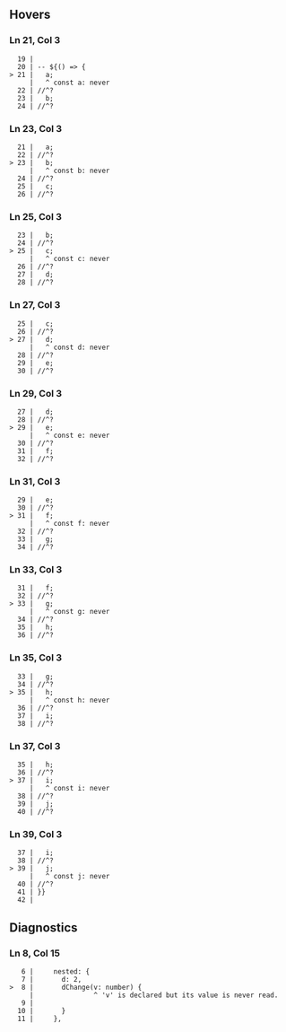 ## Hovers
### Ln 21, Col 3
```marko
  19 |
  20 | -- ${() => {
> 21 |   a;
     |   ^ const a: never
  22 | //^?
  23 |   b;
  24 | //^?
```

### Ln 23, Col 3
```marko
  21 |   a;
  22 | //^?
> 23 |   b;
     |   ^ const b: never
  24 | //^?
  25 |   c;
  26 | //^?
```

### Ln 25, Col 3
```marko
  23 |   b;
  24 | //^?
> 25 |   c;
     |   ^ const c: never
  26 | //^?
  27 |   d;
  28 | //^?
```

### Ln 27, Col 3
```marko
  25 |   c;
  26 | //^?
> 27 |   d;
     |   ^ const d: never
  28 | //^?
  29 |   e;
  30 | //^?
```

### Ln 29, Col 3
```marko
  27 |   d;
  28 | //^?
> 29 |   e;
     |   ^ const e: never
  30 | //^?
  31 |   f;
  32 | //^?
```

### Ln 31, Col 3
```marko
  29 |   e;
  30 | //^?
> 31 |   f;
     |   ^ const f: never
  32 | //^?
  33 |   g;
  34 | //^?
```

### Ln 33, Col 3
```marko
  31 |   f;
  32 | //^?
> 33 |   g;
     |   ^ const g: never
  34 | //^?
  35 |   h;
  36 | //^?
```

### Ln 35, Col 3
```marko
  33 |   g;
  34 | //^?
> 35 |   h;
     |   ^ const h: never
  36 | //^?
  37 |   i;
  38 | //^?
```

### Ln 37, Col 3
```marko
  35 |   h;
  36 | //^?
> 37 |   i;
     |   ^ const i: never
  38 | //^?
  39 |   j;
  40 | //^?
```

### Ln 39, Col 3
```marko
  37 |   i;
  38 | //^?
> 39 |   j;
     |   ^ const j: never
  40 | //^?
  41 | }}
  42 |
```

## Diagnostics
### Ln 8, Col 15
```marko
   6 |     nested: {
   7 |       d: 2,
>  8 |       dChange(v: number) {
     |               ^ 'v' is declared but its value is never read.
   9 |
  10 |       }
  11 |     },
```

